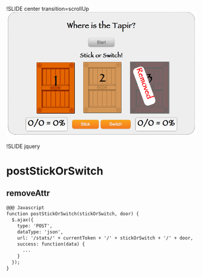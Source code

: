!SLIDE center transition=scrollUp
![Tapir App](stick_or_switch.png)

!SLIDE jquery
# postStickOrSwitch
## removeAttr

    @@@ Javascript
    function postStickOrSwitch(stickOrSwitch, door) {
      $.ajax({
        type: 'POST',
        dataType: 'json',
        url: '/stats/' + currentToken + '/' + stickOrSwitch + '/' + door,
        success: function(data) {
          ...
        }
      });
    }
